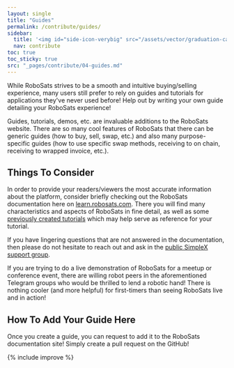 ```yaml
---
layout: single
title: "Guides"
permalink: /contribute/guides/
sidebar:
  title: '<img id="side-icon-verybig" src="/assets/vector/graduation-cap.svg"/>Guides'
  nav: contribute
toc: true
toc_sticky: true
src: "_pages/contribute/04-guides.md"
---
```



While RoboSats strives to be a smooth and intuitive buying/selling experience, many users still prefer to rely on guides and tutorials for applications they've never used before! Help out by writing your own guide detailing your RoboSats experience!

Guides, tutorials, demos, etc. are invaluable additions to the RoboSats website. There are so many cool features of RoboSats that there can be  generic guides (how to buy, sell, swap, etc.) and also many purpose-specific guides (how to use specific swap methods, receiving to on chain, receiving to wrapped invoice, etc.).

## Things To Consider

In order to provide your readers/viewers the most accurate information about the platform, consider briefly checking out the RoboSats documentation here on [learn.robosats.com](https://learn.robosats.com). There you will find many characteristics and aspects of RoboSats in fine detail, as well as some [previously created tutorials](https://learn.robosats.com/watch/en/) which may help serve as reference for your tutorial.

If you have lingering questions that are not answered in the documentation, then please do not hesitate to reach out and ask in the [public SimpleX support group](https://learn.robosats.com/contribute/code/#communication-channels).

If you are trying to do a live demonstration of RoboSats for a meetup or conference event, there are willing robot peers in the aforementioned Telegram groups who would be thrilled to lend a robotic hand! There is nothing cooler (and more helpful) for first-timers than seeing RoboSats live and in action!

## How To Add Your Guide Here

Once you create a guide, you can request to add it to the RoboSats documentation site! Simply create a pull request on the GitHub!

{% include improve %}
